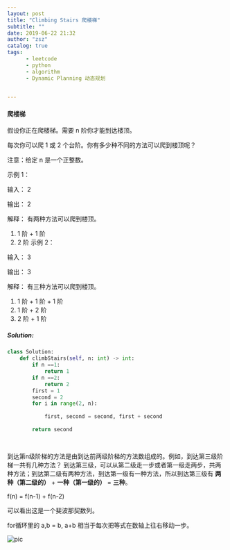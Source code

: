 ```yaml
---
layout: post
title: "Climbing Stairs 爬楼梯"
subtitle: ""
date: 2019-06-22 21:32
author: "zsz"
catalog: true
tags: 
      - leetcode
      - python
      - algorithm
      - Dynamic Planning 动态规划
      

---
```







#### 爬楼梯

假设你正在爬楼梯。需要 n 阶你才能到达楼顶。

每次你可以爬 1 或 2 个台阶。你有多少种不同的方法可以爬到楼顶呢？

注意：给定 n 是一个正整数。

示例 1：

输入： 2

输出： 2

解释： 有两种方法可以爬到楼顶。
1.  1 阶 + 1 阶
2.  2 阶
示例 2：

输入： 3

输出： 3

解释： 有三种方法可以爬到楼顶。
1.  1 阶 + 1 阶 + 1 阶
2.  1 阶 + 2 阶
3.  2 阶 + 1 阶














##### Solution:

```python
class Solution:
    def climbStairs(self, n: int) -> int:
        if n ==1:
            return 1
        if n ==2:
            return 2
        first = 1
        second = 2
        for i in range(2, n):
            
            first, second = second, first + second
            
        return second

                
```
到达第n级阶梯的方法是由到达前两级阶梯的方法数组成的。例如，到达第三级阶梯一共有几种方法？ 到达第三级，可以从第二级走一步或者第一级走两步，共两种方法；到达第二级有两种方法，到达第一级有一种方法，所以到达第三级有 **两种（第二级的）** + **一种（第一级的）** = **三种**。

f(n) = f(n-1) + f(n-2)

可以看出这是一个斐波那契数列。

for循环里的 a,b = b, a+b 相当于每次把等式在数轴上往右移动一步。



![pic](http://ww2.sinaimg.cn/large/006tNc79gy1g4ajm8wchuj30uw0qmq6g.jpg)


